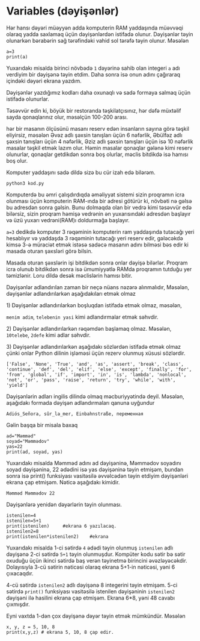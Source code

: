 # Variables (dəyişənlər)

Hər hansı dəyəri müəyyən adda komputerin RAM yaddaşında müəvvəqi olaraq yadda saxlamaq üçün dəyişənlərdən istifadə olunur. Dəyişənlər təyin olunarkən bərabərin sağ tərəfindəki vahid sol tərəfə təyin olunur. Məsələn&#x20;

```
a=3
print(a)
```

Yuxarıdakı misalda birinci növbədə `1` dəyərinə sahib olan integeri `a` adı verdiyim bir dəyişənə təyin etdim. Daha sonra isə onun adını çağıraraq içindəki dəyəri ekrana yazdım.&#x20;

Dəyişənlər yazdığımız kodları daha oxunaqlı və sadə formaya salmaq üçün istifadə olunurlar.



Təsəvvür edin ki, böyük bir restoranda təşkilatçısınız, hər dəfə müxtəlif sayda qonaqlarınız olur, məsəlçün 100-200 arası.

hər bir masanın ölçüsünü masanı reserv edən insanların sayına görə təşkil eliyirsiz, məsələn Əvəz adlı şəxsin tanışları üçün 6 nəfərlik, Əbülfəz adlı şəxsin tanışları üçün 4 nəfərlik, Əziz adlı şəxsin tanışları üçün isə 10 nəfərlik masalar təşkil etmək lazım olur. Həmin masalar qonaqlar gələnə kimi reserv olunurlar, qonaqlar getdikdən sonra boş olurlar, məclis bitdikdə isə hamısı boş olur.

Komputer yaddaşını sadə dildə sizə bu cür izah edə bilərəm.



```
python3 kod.py
```

Komputerdə bu əmri çalışdırdıqda əməliyyat sistemi sizin proqramın icra olunması üçün komputerin RAM-ında bir adresi götürür ki, növbəti nə gəlsə bu adresdən sonra gəlsin. Bunu dolmaqda olan bir vedrə kimi təsəvvür edə bilərsiz, sizin proqram həmişə vedrənin ən yuxarısındaki adresdən başlayır və üzü yuxarı vedrəni(RAM)ı doldurmağa başlayır.





`a=3` dedikdə komputer 3 rəqəminin komputerin ram yaddaşında tutacağı yeri hesablıyır və yaddaşda 3 rəqəminin tutacağı yeri reserv edir, gələcəkdə kimsə 3-ə müraciət etmək istəsə sadəcə masanın adını bilməsi bəs edir ki masada oturan şəxsləri görə bilsin.&#x20;

Masada oturan şəxslərin işi bitdikdən sonra onlar dəyişə bilərlər. Proqram icra olunub bitdikdən sonra isə ümumiyyətlə RAMda proqramın tutduğu yer təmizlənir. Loru dildə desək məclislərin hamısı bitir.&#x20;



Dəyişənlər adlandırılan zaman bir neçə nüans nəzərə alınmalıdır, Məsələn, dəyişənlər adlandırılarkən aşağıdakıları etmək olmaz

1\) Dəyişənlər adlandırılarkən boşluqdan istifadə etmək olmaz, məsələn,

`menim adim`, `telebenin yasi` kimi adlandırmalar etmək səhvdir.

2\) Dəyişənlər adlandırılarkən rəqəmdən başlamaq olmaz. Məsələn, `10telebe`, `2defe` kimi adlar səhvdir.&#x20;

3\) Dəyişənlər adlandırılarkən aşağıdakı sözlərdən istifadə etmək olmaz çünki onlar Python dilinin işləməsi üçün rezerv olunmuş xüsusi sözlərdir.

```
['False', 'None', 'True', 'and', 'as', 'assert', 'break', 'class', 'continue', 'def', 'del', 'elif', 'else', 'except', 'finally', 'for', 'from', 'global', 'if', 'import', 'in', 'is', 'lambda', 'nonlocal', 'not', 'or', 'pass', 'raise', 'return', 'try', 'while', 'with', 'yield']
```

Dəyişənlərin adları ingilis dilində olmaq məcburiyyətində deyil. Məsələn, aşağıdakı formada dəyişən adlandırmaları qanuna uyğundur

```
Adiós_Señora, sûr_la_mer, Einbahnstraße, переменная
```

Gəlin başqa bir misala baxaq

```
ad="Məmməd"
soyad="Məmmədov"
yas=22
print(ad, soyad, yas)
```

Yuxarıdakı misalda Məmməd adını ad dəyişəninə, Məmmədov soyadını soyad dəyişəninə, 22 ədədini isə yas dəyişəninə təyin etmişəm, bundan sonra isə print() funksiyası vasitəsilə əvvəlcədən təyin etdiyim dəyişənləri ekrana çap etmişəm. Nəticə aşağıdakı kimidir.

```
Məmməd Məmmədov 22
```



Dəyişənlərə yenidən dəyərlərin təyin olunması.

```
istenilen=4
istenilen=5+1
print(istenilen)     #ekrana 6 yazılacaq.
istenilen2=8
print(istenilen*istenilen2)    #ekrana 
```

Yuxarıdakı misalda 1-ci sətirdə `4` ədədi təyin olunmuş `istenilen` adlı dəyişənə 2-ci sətirdə `5+1` təyin olunmuşdur. Kompüter kodu sətir bə sətir oxuduğu üçün ikinci sətirdə baş verən təyinetmə birincini əvəzləyəcəkdir. Dolayısıyla 3-cü sətirin nəticəsi olaraq ekrana 5+1-in nəticəsi, yəni 6 çıxacaqdır.&#x20;

4-cü sətirdə `istenilen2` adlı dəyişənə 8 integerini təyin etmişəm. 5-ci sətirdə `print()` funksiyası vasitəsilə istenilen dəyişəninin `istenilen2` dəyişəni ilə hasilini ekrana çap etmişəm. Ekrana 6\*8, yəni 48 cavabı çıxmışdır.

Eyni vaxtda 1-dən çox dəyişənə dəyər təyin etmək mümkündür. Məsələn

```
x, y, z = 5, 10, 8
print(x,y,z) # ekrana 5, 10, 8 çap edir.
```











